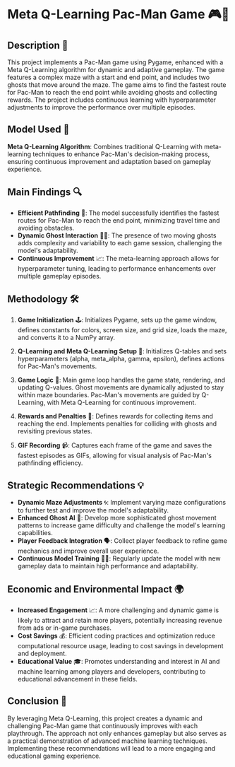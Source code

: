 # Meta Q-Learning Pac-Man Game 🎮👾

## Description 📖

This project implements a Pac-Man game using Pygame, enhanced with a Meta Q-Learning algorithm for dynamic and adaptive gameplay. The game features a complex maze with a start and end point, and includes two ghosts that move around the maze. The game aims to find the fastest route for Pac-Man to reach the end point while avoiding ghosts and collecting rewards. The project includes continuous learning with hyperparameter adjustments to improve the performance over multiple episodes.

## Model Used 🧠

**Meta Q-Learning Algorithm**: Combines traditional Q-Learning with meta-learning techniques to enhance Pac-Man's decision-making process, ensuring continuous improvement and adaptation based on gameplay experience.

## Main Findings 🔍

- **Efficient Pathfinding** 🚀: The model successfully identifies the fastest routes for Pac-Man to reach the end point, minimizing travel time and avoiding obstacles.
- **Dynamic Ghost Interaction** 👻👻: The presence of two moving ghosts adds complexity and variability to each game session, challenging the model's adaptability.
- **Continuous Improvement** 📈: The meta-learning approach allows for hyperparameter tuning, leading to performance enhancements over multiple gameplay episodes.

## Methodology 🛠️

1. **Game Initialization** 🕹️: Initializes Pygame, sets up the game window, defines constants for colors, screen size, and grid size, loads the maze, and converts it to a NumPy array.
   
2. **Q-Learning and Meta Q-Learning Setup** 🧩: Initializes Q-tables and sets hyperparameters (alpha, meta_alpha, gamma, epsilon), defines actions for Pac-Man's movements.
   
3. **Game Logic** 🔄: Main game loop handles the game state, rendering, and updating Q-values. Ghost movements are dynamically adjusted to stay within maze boundaries. Pac-Man's movements are guided by Q-Learning, with Meta Q-Learning for continuous improvement.
   
4. **Rewards and Penalties** 🎯: Defines rewards for collecting items and reaching the end. Implements penalties for colliding with ghosts and revisiting previous states.
   
5. **GIF Recording** 📹: Captures each frame of the game and saves the fastest episodes as GIFs, allowing for visual analysis of Pac-Man's pathfinding efficiency.

## Strategic Recommendations 💡

- **Dynamic Maze Adjustments** 🌀: Implement varying maze configurations to further test and improve the model's adaptability.
- **Enhanced Ghost AI** 🤖: Develop more sophisticated ghost movement patterns to increase game difficulty and challenge the model's learning capabilities.
- **Player Feedback Integration** 🗣️: Collect player feedback to refine game mechanics and improve overall user experience.
- **Continuous Model Training** 🏋️‍♂️: Regularly update the model with new gameplay data to maintain high performance and adaptability.

## Economic and Environmental Impact 🌍

- **Increased Engagement** 📈: A more challenging and dynamic game is likely to attract and retain more players, potentially increasing revenue from ads or in-game purchases.
- **Cost Savings** 💰: Efficient coding practices and optimization reduce computational resource usage, leading to cost savings in development and deployment.
- **Educational Value** 🎓: Promotes understanding and interest in AI and machine learning among players and developers, contributing to educational advancement in these fields.

## Conclusion 🏁

By leveraging Meta Q-Learning, this project creates a dynamic and challenging Pac-Man game that continuously improves with each playthrough. The approach not only enhances gameplay but also serves as a practical demonstration of advanced machine learning techniques. Implementing these recommendations will lead to a more engaging and educational gaming experience.
